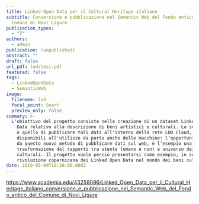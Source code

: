 ```yaml
---
title: Linked Open Data per il Cultural Heritage italiano
subtitle: Conversione e pubblicazione nel Semantic Web del Fondo antico del
  Comune di Novi Ligure
publication_types:
  - "7"
authors:
  - admin
publication: (unpublished)
abstract: ""
draft: false
url_pdf: lod/tesi.pdf
featured: false
tags:
  - LinkedOpenData
  - SemanticWeb
image:
  filename: lod
  focal_point: Smart
  preview_only: false
summary: >-
  L'obiettivo del progetto consiste nella creazione di un dataset Linked Open
    Data relativo alla descrizione di beni artistici e culturali. Lo scopo finale
    è quello di pubblicare tali dati all'interno della rete LOD Cloud, rendendoli
    disponibili all'utilizzo da parte anche delle macchine: l’opportunità offerta
    da questo nuovo metodo di pubblicare dati sul web, è l’esempio una radicale
    trasformazione del rapporto tra utente (umano e non) e universo dei beni
    culturali. Il progetto vuole perciò presentarsi come esempio, in scala, della
    rivoluzione copernicana dei Linked Open Data nel mondo dei beni culturali.
date: 2019-05-09T18:26:00.000Z
---
```

<https://www.academia.edu/43258096/Linked_Open_Data_per_il_Cultural_Heritage_italiano_conversione_e_pubblicazione_nel_Semantic_Web_del_Fondo_antico_del_Comune_di_Novi_Ligure>